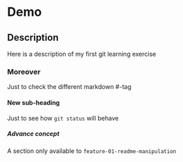 # Demo
## Description
Here is a description of my first git learning exercise
### Moreover
Just to check the different markdown #-tag

#### New sub-heading
Just to see how `git status` will behave

##### Advance concept
A section only available to `feature-01-readme-manipulation`
